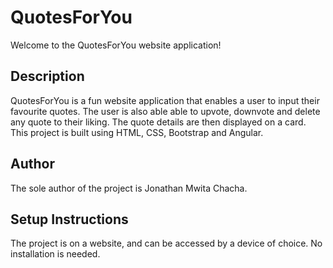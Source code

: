 # QuotesForYou

Welcome to the QuotesForYou website application!

## Description

QuotesForYou is a fun website application that enables a user to input their favourite quotes. The user is also able able to upvote, downvote and delete any quote to their liking. The quote details are then displayed on a card. This project is built using HTML, CSS, Bootstrap and Angular. 
## Author
The sole author of the project is Jonathan Mwita Chacha.

## Setup Instructions

The project is on a website, and can be accessed by a device of choice. No installation is needed.
